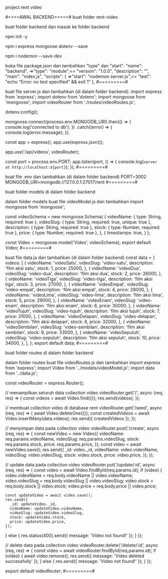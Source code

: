 project rent video

#====AWAL BACKEND=====#
buat folder rent-video

buat folder backend dan masuk ke folder backend

npm init -y

npm i express mongoose dotenv --save

npm i nodemon --save-dev

buka file package.json dan tambahkan "type" dan "start":
"name": "backend",
=>"type": "module",<=
"version": "1.0.0",
"description": "",
"main": "index.js",
"scripts": {
=>"start": "nodemon server.js",<=
"test": "echo \"Error: no test specified\" && exit 1"
},
#=========#

buat file server.js dan tambahkan (di dalam folder backend):
import express from 'express';
import dotenv from 'dotenv';
import mongoose from 'mongoose';
import videoRouter from './routes/videoRoutes.js';

dotenv.config();

mongoose.connect(process.env.MONGODB_URI).then(() => {
console.log('connected to db');
})
.catch((error) => {
console.log(error.message);
});

const app = express();
app.use(express.json());

app.use('/api/videos', videoRouter);

const port = process.env.PORT;
app.listen(port, () => {
console.log(`server at http://localhost:${port}`);
});
#=========#

buat file .env dan tambahkan (di dalam folder backend)
PORT=3002
MONGODB_URI=mongodb://127.0.0.1:27017/rent
#=========#

buat folder models di dalam folder backend

dalam folder models buat file videoModel.js dan tambahkan
import mongoose from 'mongoose';

const videoSchema = new mongoose.Schema(
{
videoName: { type: String, required: true },
videoSlug: { type: String, required: true, unique: true },
description: { type: String, required: true },
stock: { type: Number, required: true },
price: { type: Number, required: true },
},
{
timestamps: true,
}
);

const Video = mongoose.model('Video', videoSchema);
export default Video;
#=========#

buat file data.js dan tambahkan (di dalam folder backend)
const data = {
videos: [
{
videoName: 'videoSatu',
videoSlug: 'video-satu',
description: 'film aksi satu',
stock: 1,
price: 25000,
},
{
videoName: 'videoDua',
videoSlug: 'video-dua',
description: 'film aksi dua',
stock: 2,
price: 26000,
},
{
videoName: 'videoTiga',
videoSlug: 'video-tiga',
description: 'film aksi tiga',
stock: 3,
price: 27000,
},
{
videoName: 'videoEmpat',
videoSlug: 'video-empat',
description: 'film aksi empat',
stock: 4,
price: 28000,
},
{
videoName: 'videoLima',
videoSlug: 'video-lima',
description: 'film aksi lima',
stock: 5,
price: 29000,
},
{
videoName: 'videoEnam',
videoSlug: 'video-enam',
description: 'film aksi enam',
stock: 6,
price: 30000,
},
{
videoName: 'videoTujuh',
videoSlug: 'video-tujuh',
description: 'film aksi tujuh',
stock: 7,
price: 31000,
},
{
videoName: 'videoDelapan',
videoSlug: 'video-delapan',
description: 'film aksi delapan',
stock: 8,
price: 32000,
},
{
videoName: 'videoSembilan',
videoSlug: 'video-sembilan',
description: 'film aksi sembilan',
stock: 9,
price: 33000,
},
{
videoName: 'videoSepuluh',
videoSlug: 'video-sepuluh',
description: 'film aksi sepuluh',
stock: 10,
price: 34000,
},
],
};
export default data;
#=========#

buat folder routes di dalam folder backend

dalam folder routes buat file videoRoutes.js dan tambahkan
import express from 'express';
import Video from '../models/videoModel.js';
import data from '../data.js';

const videoRouter = express.Router();

// menampilkan seluruh data collection video
videoRouter.get('/', async (req, res) => {
const videos = await Video.find({});
res.send(videos);
});

// membuat collection video di database rent
videoRouter.get('/seed', async (req, res) => {
await Video.deleteOne({});
const createdVideos = await Video.insertMany(data.videos);
res.send({ createdVideos });
});

// menyimpan data pada collection video
videoRouter.post('/create', async (req, res) => {
const newVideo = new Video({
videoName: req.params.videoName,
videoSlug: req.params.videoSlug,
stock: req.params.stock,
price: req.params.price,
});
const video = await newVideo.save();
res.send({
\_id: video.\_id,
videoName: video.videoName,
videoSlug: video.videoSlug,
stock: video.stock,
price: video.price,
});
});

// update data pada collection video
videoRouter.put('/update/:id', async (req, res) => {
const video = await Video.findById(req.params.id);
if (video) {
video.videoName = req.body.videoName || video.videoName;
video.videoSlug = req.body.videoSlug || video.videoSlug;
video.stock = req.body.stock || video.stock;
video.price = req.body.price || video.price;

    const updateVideo = await video.save();
    res.send({
      _id: updateVideo._id,
      videoName: updateVideo.videoName,
      videoSlug: updateVideo.videoSlug,
      stock: updateVideo.stock,
      price: updateVideo.price,
    });

} else {
res.status(400).send({ message: 'Video not found!' });
}
});

// delete data pada collection video
videoRouter.delete('/delete/:id', async (req, res) => {
const video = await videoRouter.findById(req.params.id);
if (video) {
await video.remove();
res.send({ message: 'Video deleted successfully' });
} else {
res.send({ message: 'Video not found!' });
}
});

export default videoRouter;
#=========#
